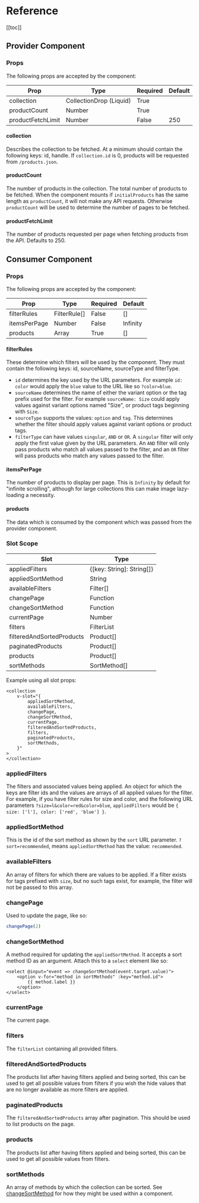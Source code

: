 # Reference

[[toc]]

## Provider Component

### Props

The following props are accepted by the component:

| Prop              | Type                    | Required | Default  |
| ----------------- | ----------------------- | -------- | -------- |
| collection        | CollectionDrop (Liquid) | True     |          |
| productCount      | Number                  | True     |          |
| productFetchLimit | Number                  | False    | 250      |

#### collection
Describes the collection to be fetched. At a minimum should contain the following keys:
id, handle. If `collection.id` is 0, products will be requested from `/products.json`.

#### productCount
The number of products in the collection. The total number of products to be fetched. When the component mounts if `initialProducts` has the same length as `productCount`, it will not make any API requests. Otherwise `productCount` will be used to determine the number of pages to be fetched.

#### productFetchLimit
The number of products requested per page when fetching products from the API. Defaults to 250.

## Consumer Component

### Props
The following props are accepted by the component:

| Prop              | Type                    | Required | Default  |
| ----------------- | ----------------------- | -------- | -------- |
| filterRules       | FilterRule[]            | False    | []       |
| itemsPerPage      | Number                  | False    | Infinity |
| products          | Array                   | True     | []       |


#### filterRules
These determine which filters will be used by the component. They must contain the following keys: id, sourceName, sourceType and filterType.

* `id` determines the key used by the URL parameters. For example `id: color` would apply the `blue` value to the URL like so `?color=blue`.
* `sourceName` determines the name of either the variant option or the tag prefix used for the filter. For example `sourceName: Size` could apply values against variant options named "Size", or product tags beginning with `Size`.
* `sourceType` supports the values: `option` and `tag`. This determines whether the filter should apply values against variant options or product tags.
* `filterType` can have values `singular`, `AND` or `OR`. A `singular` filter will only apply the first value given by the URL parameters. An `AND` filter will only pass products who match all values passed to the filter, and an `OR` filter will pass products who match any values passed to the filter.


#### itemsPerPage
The number of products to display per page. This is `Infinity` by default for "infinite scrolling", although for large collections this can make image lazy-loading a necessity.

#### products
The data which is consumed by the component which was passed from the provider component. 


### Slot Scope

| Slot                      | Type                      |
| ------------------------- | ------------------------- |
| appliedFilters            | {[key: String]: String[]} |
| appliedSortMethod         | String                    |
| availableFilters          | Filter[]                  |
| changePage                | Function                  |
| changeSortMethod          | Function                  |
| currentPage               | Number                    |
| filters                   | FilterList                |
| filteredAndSortedProducts | Product[]                 |
| paginatedProducts         | Product[]                 |
| products                  | Product[]                 |
| sortMethods               | SortMethod[]              |

Example using all slot props:
```vue
<collection
    v-slot="{
        appliedSortMethod,
        availableFilters,
        changePage,
        changeSortMethod,
        currentPage,
        filteredAndSortedProducts,
        filters,
        paginatedProducts,
        sortMethods,
    }"
>
</collection>
```

### appliedFilters
The filters and associated values being applied. An object for which the keys are filter ids and the values are arrays of all applied values for the filter. For
example, if you have filter rules for size and color, and the following URL parameters `?size=l&color=red&color=blue`, `appliedFilters` would be `{ size: ['l'], color: ['red', 'blue'] }`.

### appliedSortMethod
This is the id of the sort method as shown by the `sort` URL parameter. `?sort=recommended`, means `appliedSortMethod` has the value: `recommended`.

### availableFilters
An array of filters for which there are values to be applied. If a filter exists for tags prefixed with `size`, but no such tags exist, for example, the filter will not be passed to this array.

### changePage
Used to update the page, like so:
```js
changePage(2)
```

### changeSortMethod
A method required for updating the `appliedSortMethod`. It accepts a sort method ID as an argument. Attach this to a `select` element like so:
```vue
<select @input="event => changeSortMethod(event.target.value)">
    <option v-for="method in sortMethods" :key="method.id">
        {{ method.label }}
    </option>
</select>
```

### currentPage
The current page.

### filters
The `filterList` containing all provided filters.

### filteredAndSortedProducts
The products list after having filters applied and being sorted, this can be used to get all possible values from filters if you wish the hide values that are no longer available as more filters are applied.

### paginatedProducts
The `filteredAndSortedProducts` array after pagination. This should be used to list products on the page.

### products
The products list after having filters applied and being sorted, this can be used to get all possible values from filters.

### sortMethods
An array of methods by which the collection can be sorted. See [changeSortMethod](#changesortmethod) for how they might be used within a component.

